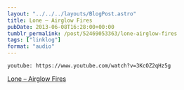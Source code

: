 ```yaml
---
layout: "../../../layouts/BlogPost.astro"
title: Lone – Airglow Fires
pubDate: 2013-06-08T16:28:00+00:00
tumblr_permalink: /post/52469053363/lone-airglow-fires
tags: ["linklog"]
format: "audio"
---
```


`youtube: https://www.youtube.com/watch?v=3KcOZ2qHz5g`

[Lone &#8211; Airglow Fires][1]

[1]: https://www.youtube.com/watch?v=3KcOZ2qHz5g
